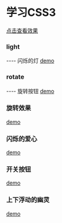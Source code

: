 # 学习CSS3
[点击查看效果](http://htmlpreview.github.io/?https://github.com/M-XUANN/learnCSS3/blob/master/ghost/ghost.html)



### light
---- 闪烁的灯
[demo](http://htmlpreview.github.io/?https://github.com/M-XUANN/learnCSS3/blob/master/light/light.html)


### rotate
---- 旋转按钮
[demo](http://htmlpreview.github.io/?https://github.com/M-XUANN/learnCSS3/blob/master/rotate/1.html)


### 旋转效果
[demo](http://htmlpreview.github.io/?https://github.com/M-XUANN/learnCSS3/blob/master/rotate1/CSS3.HTML)


### 闪烁的爱心
[demo](http://htmlpreview.github.io/?https://github.com/M-XUANN/learnCSS3/blob/master/love/love.html)

### 开关按钮
[demo](http://htmlpreview.github.io/?https://github.com/M-XUANN/learnCSS3/blob/master/button/button.html)

### 上下浮动的幽灵
[demo](http://htmlpreview.github.io/?https://github.com/M-XUANN/learnCSS3/blob/master/ghost/ghost.html)
